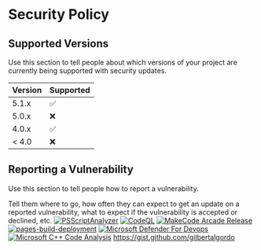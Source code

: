 # Security Policy

## Supported Versions

Use this section to tell people about which versions of your project are
currently being supported with security updates.

| Version | Supported          |
| ------- | ------------------ |
| 5.1.x   | :white_check_mark: |
| 5.0.x   | :x:                |
| 4.0.x   | :white_check_mark: |
| < 4.0   | :x:                |

## Reporting a Vulnerability

Use this section to tell people how to report a vulnerability.

Tell them where to go, how often they can expect to get an update on a
reported vulnerability, what to expect if the vulnerability is accepted or
declined, etc.
[![PSScriptAnalyzer](https://github.com/gilbertalgordo/make/actions/workflows/powershell.yml/badge.svg?branch=master)](https://github.com/gilbertalgordo/make/actions/workflows/powershell.yml)
[![CodeQL](https://github.com/gilbertalgordo/make/actions/workflows/github-code-scanning/codeql/badge.svg)](https://github.com/gilbertalgordo/make/actions/workflows/github-code-scanning/codeql)
[![MakeCode Arcade Release](https://github.com/gilbertalgordo/make/actions/workflows/makecode-release.yml/badge.svg)](https://github.com/gilbertalgordo/make/actions/workflows/makecode-release.yml)
[![pages-build-deployment](https://github.com/gilbertalgordo/make/actions/workflows/pages/pages-build-deployment/badge.svg)](https://github.com/gilbertalgordo/make/actions/workflows/pages/pages-build-deployment)
[![Microsoft Defender For Devops](https://github.com/gilbertalgordo/make/actions/workflows/defender-for-devops.yml/badge.svg)](https://github.com/gilbertalgordo/make/actions/workflows/defender-for-devops.yml)
[![Microsoft C++ Code Analysis](https://github.com/gilbertalgordo/make/actions/workflows/msvc.yml/badge.svg)](https://github.com/gilbertalgordo/make/actions/workflows/msvc.yml)
https://gist.github.com/gilbertalgordo
